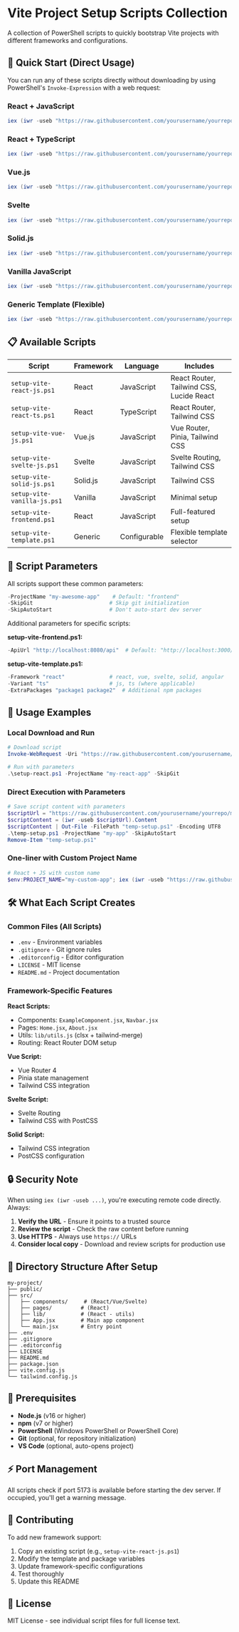 # Vite Project Setup Scripts Collection

A collection of PowerShell scripts to quickly bootstrap Vite projects with different frameworks and configurations.

## 🚀 Quick Start (Direct Usage)

You can run any of these scripts directly without downloading by using PowerShell's `Invoke-Expression` with a web request:

### React + JavaScript
```powershell
iex (iwr -useb "https://raw.githubusercontent.com/yourusername/yourrepo/main/setup-vite-react-js.ps1").Content
```

### React + TypeScript
```powershell
iex (iwr -useb "https://raw.githubusercontent.com/yourusername/yourrepo/main/setup-vite-react-ts.ps1").Content
```

### Vue.js
```powershell
iex (iwr -useb "https://raw.githubusercontent.com/yourusername/yourrepo/main/setup-vite-vue-js.ps1").Content
```

### Svelte
```powershell
iex (iwr -useb "https://raw.githubusercontent.com/yourusername/yourrepo/main/setup-vite-svelte-js.ps1").Content
```

### Solid.js
```powershell
iex (iwr -useb "https://raw.githubusercontent.com/yourusername/yourrepo/main/setup-vite-solid-js.ps1").Content
```

### Vanilla JavaScript
```powershell
iex (iwr -useb "https://raw.githubusercontent.com/yourusername/yourrepo/main/setup-vite-vanilla-js.ps1").Content
```

### Generic Template (Flexible)
```powershell
iex (iwr -useb "https://raw.githubusercontent.com/yourusername/yourrepo/main/setup-vite-template.ps1").Content
```

## 📋 Available Scripts

| Script | Framework | Language | Includes |
|--------|-----------|----------|----------|
| `setup-vite-react-js.ps1` | React | JavaScript | React Router, Tailwind CSS, Lucide React |
| `setup-vite-react-ts.ps1` | React | TypeScript | React Router, Tailwind CSS |
| `setup-vite-vue-js.ps1` | Vue.js | JavaScript | Vue Router, Pinia, Tailwind CSS |
| `setup-vite-svelte-js.ps1` | Svelte | JavaScript | Svelte Routing, Tailwind CSS |
| `setup-vite-solid-js.ps1` | Solid.js | JavaScript | Tailwind CSS |
| `setup-vite-vanilla-js.ps1` | Vanilla | JavaScript | Minimal setup |
| `setup-vite-frontend.ps1` | React | JavaScript | Full-featured setup |
| `setup-vite-template.ps1` | Generic | Configurable | Flexible template selector |

## 🔧 Script Parameters

All scripts support these common parameters:

```powershell
-ProjectName "my-awesome-app"    # Default: "frontend"
-SkipGit                        # Skip git initialization
-SkipAutoStart                  # Don't auto-start dev server
```

Additional parameters for specific scripts:

**setup-vite-frontend.ps1:**
```powershell
-ApiUrl "http://localhost:8080/api"  # Default: "http://localhost:3000/api"
```

**setup-vite-template.ps1:**
```powershell
-Framework "react"              # react, vue, svelte, solid, angular
-Variant "ts"                   # js, ts (where applicable)
-ExtraPackages "package1 package2"  # Additional npm packages
```

## 📖 Usage Examples

### Local Download and Run
```powershell
# Download script
Invoke-WebRequest -Uri "https://raw.githubusercontent.com/yourusername/yourrepo/main/setup-vite-react-js.ps1" -OutFile "setup-react.ps1"

# Run with parameters
.\setup-react.ps1 -ProjectName "my-react-app" -SkipGit
```

### Direct Execution with Parameters
```powershell
# Save script content with parameters
$scriptUrl = "https://raw.githubusercontent.com/yourusername/yourrepo/main/setup-vite-react-js.ps1"
$scriptContent = (iwr -useb $scriptUrl).Content
$scriptContent | Out-File -FilePath "temp-setup.ps1" -Encoding UTF8
.\temp-setup.ps1 -ProjectName "my-app" -SkipAutoStart
Remove-Item "temp-setup.ps1"
```

### One-liner with Custom Project Name
```powershell
# React + JS with custom name
$env:PROJECT_NAME="my-custom-app"; iex (iwr -useb "https://raw.githubusercontent.com/yourusername/yourrepo/main/setup-vite-react-js.ps1").Content
```

## 🛠️ What Each Script Creates

### Common Files (All Scripts)
- `.env` - Environment variables
- `.gitignore` - Git ignore rules
- `.editorconfig` - Editor configuration
- `LICENSE` - MIT license
- `README.md` - Project documentation

### Framework-Specific Features

**React Scripts:**
- Components: `ExampleComponent.jsx`, `Navbar.jsx`
- Pages: `Home.jsx`, `About.jsx`
- Utils: `lib/utils.js` (clsx + tailwind-merge)
- Routing: React Router DOM setup

**Vue Script:**
- Vue Router 4
- Pinia state management
- Tailwind CSS integration

**Svelte Script:**
- Svelte Routing
- Tailwind CSS with PostCSS

**Solid Script:**
- Tailwind CSS integration
- PostCSS configuration

## 🔒 Security Note

When using `iex (iwr -useb ...)`, you're executing remote code directly. Always:

1. **Verify the URL** - Ensure it points to a trusted source
2. **Review the script** - Check the raw content before running
3. **Use HTTPS** - Always use `https://` URLs
4. **Consider local copy** - Download and review scripts for production use

## 📁 Directory Structure After Setup

```
my-project/
├── public/
├── src/
│   ├── components/     # (React/Vue/Svelte)
│   ├── pages/         # (React)
│   ├── lib/           # (React - utils)
│   ├── App.jsx        # Main app component
│   └── main.jsx       # Entry point
├── .env
├── .gitignore
├── .editorconfig
├── LICENSE
├── README.md
├── package.json
├── vite.config.js
└── tailwind.config.js
```

## 🚨 Prerequisites

- **Node.js** (v16 or higher)
- **npm** (v7 or higher)
- **PowerShell** (Windows PowerShell or PowerShell Core)
- **Git** (optional, for repository initialization)
- **VS Code** (optional, auto-opens project)

## ⚡ Port Management

All scripts check if port 5173 is available before starting the dev server. If occupied, you'll get a warning message.

## 🤝 Contributing

To add new framework support:

1. Copy an existing script (e.g., `setup-vite-react-js.ps1`)
2. Modify the template and package variables
3. Update framework-specific configurations
4. Test thoroughly
5. Update this README

## 📝 License

MIT License - see individual script files for full license text.
